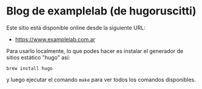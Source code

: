# Blog de examplelab (de hugoruscitti)

Este sitio está disponible online desde la siguiente URL:

- https://www.examplelab.com.ar

Para usarlo localmente, lo que podes hacer es instalar el
generador de sitios estático "hugo" así:

```
brew install hugo
```

y luego ejecutar el comando `make` para ver todos los
comandos disponibles.

